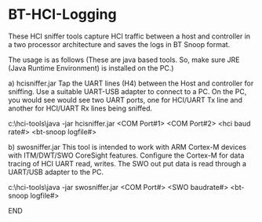  
# BT-HCI-Logging
These HCI sniffer tools capture HCI traffic between a host and controller in a two processor architecture and saves the logs in BT Snoop format.

The usage is as follows (These are java based tools. So, make sure JRE (Java Runtime Environment) is installed on the PC.)

a) hcisniffer.jar
Tap the UART lines (H4) between the Host and controller for sniffing. Use a suitable UART-USB adapter to connect to a PC. On the PC, you would see would see two UART ports, one for HCI/UART Tx line and another for HCI/UART Rx lines being sniffed.

c:\hci-tools\java -jar hcisniffer.jar <COM Port#1> <COM Port#2> <hci baud rate#> <bt-snoop logfile#>

b) swosniffer.jar
This tool is intended to work with ARM Cortex-M devices with ITM/DWT/SWO CoreSight features. Configure the Cortex-M for data tracing of HCI UART read, writes. The SWO out put data is read through a UART/USB adapter to the PC.

c:\hci-tools\java -jar swosniffer.jar <COM Port#> <SWO baudrate#> <bt-snoop logfile#>

END
